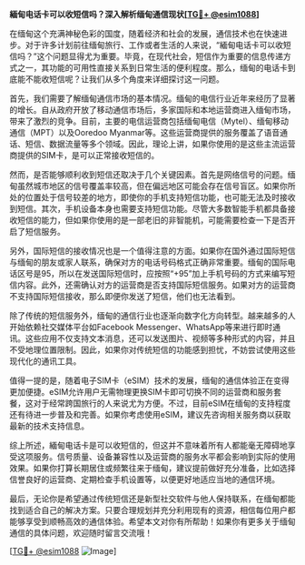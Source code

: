 **緬甸电话卡可以收短信吗？深入解析缅甸通信现状[[TG💪+ @esim1088](https://t.me/s/esim1088)]**

在缅甸这个充满神秘色彩的国度，随着经济和社会的发展，通信技术也在快速进步。对于许多计划前往缅甸旅行、工作或者生活的人来说，“緬甸电话卡可以收短信吗？”这个问题显得尤为重要。毕竟，在现代社会，短信作为重要的信息传递方式之一，其功能的可用性直接关系到日常生活的便利程度。那么，缅甸的电话卡到底能不能收短信呢？让我们从多个角度来详细探讨这一问题。

首先，我们需要了解缅甸通信市场的基本情况。缅甸的电信行业近年来经历了显著的增长。自从政府开放了移动通信市场后，多家国际和本地运营商进入缅甸市场，带来了激烈的竞争。目前，主要的电信运营商包括缅甸电信（Mytel）、缅甸移动通信（MPT）以及Ooredoo Myanmar等。这些运营商提供的服务覆盖了语音通话、短信、数据流量等多个领域。因此，理论上讲，如果你使用的是这些主流运营商提供的SIM卡，是可以正常接收短信的。

然而，是否能够顺利收到短信还取决于几个关键因素。首先是网络信号的问题。缅甸虽然城市地区的信号覆盖率较高，但在偏远地区可能会存在信号盲区。如果你所处的位置处于信号较差的地方，即使你的手机支持短信功能，也可能无法及时接收到短信。其次，手机设备本身也需要支持短信功能。尽管大多数智能手机都具备接收短信的能力，但如果你使用的是一部老旧的非智能机，可能需要检查一下是否开启了短信服务。

另外，国际短信的接收情况也是一个值得注意的方面。如果你在国外通过国际短信与缅甸的朋友或家人联系，确保对方的电话号码格式正确非常重要。缅甸的国际电话区号是95，所以在发送国际短信时，应按照“+95”加上手机号码的方式来编写短信内容。此外，还需确认对方的运营商是否支持国际短信服务。如果对方的运营商不支持国际短信接收，那么即便你发送了短信，他们也无法看到。

除了传统的短信服务外，缅甸的通信行业也逐渐向数字化方向转型。越来越多的人开始依赖社交媒体平台如Facebook Messenger、WhatsApp等来进行即时通讯。这些应用不仅支持文本消息，还可以发送图片、视频等多种形式的内容，并且不受地理位置限制。因此，如果你对传统短信的功能感到担忧，不妨尝试使用这些现代化的通讯工具。

值得一提的是，随着电子SIM卡（eSIM）技术的发展，缅甸的通信体验正在变得更加便捷。eSIM允许用户无需物理更换SIM卡即可切换不同的运营商和服务套餐，这对于经常跨国旅行的人来说尤为方便。不过，目前eSIM在缅甸的支持程度还有待进一步普及和完善。如果你考虑使用eSIM，建议先咨询相关服务商以获取最新的技术支持信息。

综上所述，緬甸电话卡是可以收短信的，但这并不意味着所有人都能毫无障碍地享受这项服务。信号质量、设备兼容性以及运营商的服务水平都会影响到实际的使用效果。如果你打算长期居住或频繁往来于缅甸，建议提前做好充分准备，比如选择信誉良好的运营商、定期检查手机设置等，以便更好地适应当地的通信环境。

最后，无论你是希望通过传统短信还是新型社交软件与他人保持联系，在缅甸都能找到适合自己的解决方案。只要合理规划并充分利用现有的资源，相信每位用户都能够享受到顺畅高效的通信体验。希望本文对你有所帮助！如果你有更多关于缅甸通信的具体问题，欢迎随时留言交流哦！

[[TG💪+ @esim1088](https://t.me/s/esim1088) ![Image](https://i.postimg.cc/4NQfJmqS/Snipaste-2025-05-13-00-14-12.png)]